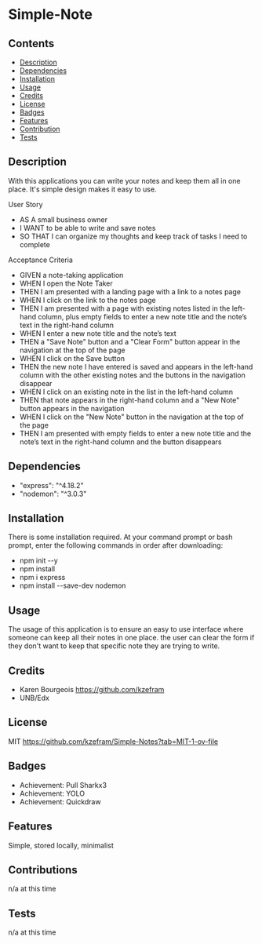 # Simple-Note

## Contents

- [Description](#description)
- [Dependencies](#dependencies)
- [Installation](#installation)
- [Usage](#usage)
- [Credits](#credits)
- [License](#license)
- [Badges](#badges)
- [Features](#features)
- [Contribution](#contribution)
- [Tests](#tests)

## Description

 With this applications you can write your notes and keep them all in one place. It's simple design makes it easy to use.

 User Story

- AS A small business owner
- I WANT to be able to write and save notes
- SO THAT I can organize my thoughts and keep track of tasks I need to complete

 Acceptance Criteria

- GIVEN a note-taking application
- WHEN I open the Note Taker
- THEN I am presented with a landing page with a link to a notes page
- WHEN I click on the link to the notes page
- THEN I am presented with a page with existing notes listed in the left-hand column, plus empty fields to enter a new note title and the note’s text in the right-hand column
- WHEN I enter a new note title and the note’s text
- THEN a "Save Note" button and a "Clear Form" button appear in the navigation at the top of the page
- WHEN I click on the Save button
- THEN the new note I have entered is saved and appears in the left-hand column with the other existing notes and the buttons in the navigation disappear
- WHEN I click on an existing note in the list in the left-hand column
- THEN that note appears in the right-hand column and a "New Note" button appears in the navigation
- WHEN I click on the "New Note" button in the navigation at the top of the page
- THEN I am presented with empty fields to enter a new note title and the note’s text in the right-hand column and the button disappears

## Dependencies

- "express": "^4.18.2"
- "nodemon": "^3.0.3"

## Installation

There is some installation required. At your command prompt or bash prompt, enter the following commands in order after downloading:
- npm init --y
- npm install
- npm i express
- npm install --save-dev nodemon

## Usage

The usage of this application is to ensure an easy to use interface where someone can keep all their notes in one place. the user can clear the form if they don't want to keep that specific note they are trying to write.

## Credits

- Karen Bourgeois https://github.com/kzefram
- UNB/Edx

## License

MIT https://github.com/kzefram/Simple-Notes?tab=MIT-1-ov-file

## Badges

- Achievement: Pull Sharkx3
- Achievement: YOLO
- Achievement: Quickdraw

## Features

Simple, stored locally, minimalist 

## Contributions

n/a at this time

## Tests

n/a at this time